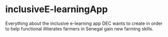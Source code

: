 # inclusiveE-learningApp
Everything about the inclusive e-learning app DEC wants to create in order to help functional illiterates farmers in Senegal gain new farming skills.
